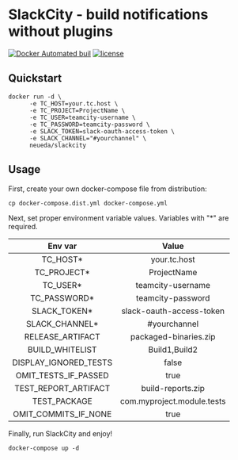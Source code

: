 # SlackCity - build notifications without plugins #
[![Docker Automated buil](https://img.shields.io/docker/automated/jrottenberg/ffmpeg.svg)](https://hub.docker.com/r/neueda/slackcity/)
[![license](https://img.shields.io/github/license/mashape/apistatus.svg)](https://github.com/neueda/slackcity/blob/master/LICENSE)
## Quickstart ##
```
docker run -d \
      -e TC_HOST=your.tc.host \
      -e TC_PROJECT=ProjectName \
      -e TC_USER=teamcity-username \
      -e TC_PASSWORD=teamcity-password \
      -e SLACK_TOKEN=slack-oauth-access-token \
      -e SLACK_CHANNEL="#yourchannel" \
      neueda/slackcity
```

## Usage ##
First, create your own docker-compose file from distribution:

`cp docker-compose.dist.yml docker-compose.yml`

Next, set proper environment variable values. Variables with "\*" are required.

|        Env var        |           Value            |
|:---------------------:|:--------------------------:|
|        TC_HOST*       |        your.tc.host        |
|      TC_PROJECT*      |         ProjectName        |
|        TC_USER*       |      teamcity-username     |
|      TC_PASSWORD*     |      teamcity-password     |
|      SLACK_TOKEN*     |  slack-oauth-access-token  |
|     SLACK_CHANNEL*    | #yourchannel               |
|    RELEASE_ARTIFACT   |    packaged-binaries.zip   |
|    BUILD_WHITELIST    |        Build1,Build2       |
| DISPLAY_IGNORED_TESTS |            false           |
|  OMIT_TESTS_IF_PASSED |            true            |
|  TEST_REPORT_ARTIFACT |      build-reports.zip     |
|      TEST_PACKAGE     | com.myproject.module.tests |
|  OMIT_COMMITS_IF_NONE |            true            |

Finally, run SlackCity and enjoy!

`docker-compose up -d`
